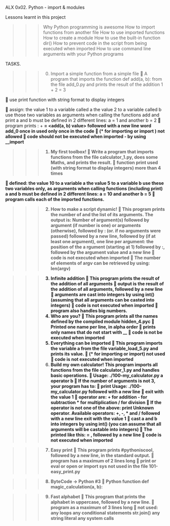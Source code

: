 ALX 0x02. Python - import & modules

Lessons learnt in this project
>>> Why Python programming is awesome
>>> How to import functions from another file
>>> How to use imported functions
>>> How to create a module
>>> How to use the built-in function dir()
>>> How to prevent code in the script from being executed when imported
>>> How to use command line arguments with your Python programs

TASKS.
>>> 0. Import a simple function from a simple file
	A program that imports the function def add(a, b): from the file add_0.py and prints the result of the addition 1 + 2 = 3

	use print function with string format to display integers

	assign:   the value 1 to a variable called a
              the value 2 to a variable called b
              use those two variables as arguments when calling the functions add and print
              a and b must be defined in 2 different lines: a = 1 and another b = 2
	program prints : <a value> + <b value> = <add(a, b) value> followed with a new line
             word add_0 once in used only once in the code
	(* for importing or __import__ ) not allowed 
	code should not be executed when imported - by using __import


>>> 1. My first toolbox!
	Write a program that imports functions from the file calculator_1.py, does some Maths, and prints the result.
	function print used (with string format to display integers) more than 4 times

	defined:
           the value 10 to a variable a
           the value 5 to a variable b
           use these two variables only, as arguments when calling functions (including print)
           a and b must be defined in 2 different lines: a = 10 and another b = 5
	program calls each of the imported functions.

>>> 2. How to make a script dynamic!
	This program prints the number of and the list of its arguments.
        The output is:
         Number of argument(s) followed by argument (if number is one) or arguments
	 (otherwise), followed by : (or. if no arguments were passed) followed by a new line, 
	 followed by (if at least one argument), one line per argument: the position of the a
	 rgument (starting at 1) followed by :, followed by the argument value and a new line
	code is not executed when imported
	The number of elements of argv can be retrieved by using: len(argv)
   
>>> 3. Infinite addition
	This program prints the result of the addition of all arguments
	output is the result of the addition of all arguments, followed by a new line
	arguments are cast into integers by using int() (assuming that all arguments can be casted into integers)
	code is not executed when imported
	program also handles big numbers.    
>>> 4. Who are you?
	This program prints all the names defined by the compiled module hidden_4.pyc
	Printed  one name per line, in alpha order
	prints only names that do not start with __
	code is not be executed when imported   
>>> 5. Everything can be imported
	This program imports the variable a from the file variable_load_5.py and prints its value.
	(* for importing or __import__) not used 
	code is not executed when imported
>>> 6. Build my own calculator!
This program imports all functions from the file calculator_1.py and handles basic operations.
	Usage: ./100-my_calculator.py a operator b
	If the number of arguments is not 3, your program has to:
	print Usage: ./100-my_calculator.py <a> <operator> <b> followed with a new line
	exit with the value 1
	operator are:
           + for addition
           - for subtraction
           * for multiplication
           / for division
	If the operator is not one of the above:
            print Unknown operator. Available operators: +, -, * and / followed with a new line
            exit with the value 1
	cast a and b into integers by using int() (you can assume that all arguments will be castable into integers)
	The printed like this: <a> <operator> <b> = <result>, followed by a new line
	code is not executed when imported

   
>>> 7. Easy print
	This program prints #pythoniscool, followed by a new line, in the standard output.
	program has a maximum of 2 lines long
	print or eval or open or import sys not used in the  file 101-easy_print.py 
   
>>> 8. ByteCode -> Python #3
	Python function def magic_calculation(a, b): 
   
>>> 9. Fast alphabet
	This program that prints the alphabet in uppercase, followed by a new line.
	program as a maximum of 3 lines long
	not used: 
any loops
           any conditional statements
           str.join()
           any string literal
           any system calls
